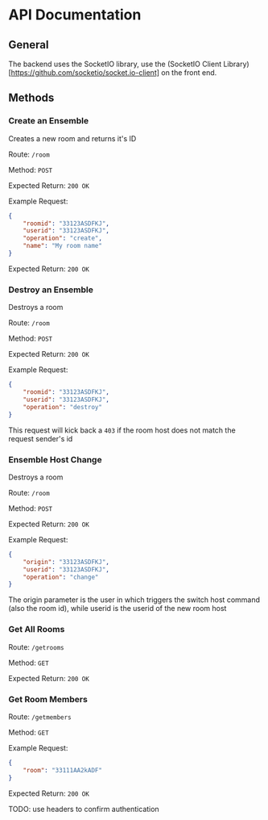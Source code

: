 # API Documentation

## General 
The backend uses the SocketIO library, use the (SocketIO Client Library)[https://github.com/socketio/socket.io-client] on the front end. 

## Methods

### Create an Ensemble 

Creates a new room and returns it's ID

Route: `/room` 

Method: `POST` 

Expected Return: `200 OK`

Example Request:

```json
{
	"roomid": "33123ASDFKJ",
	"userid": "33123ASDFKJ",
	"operation": "create",
	"name": "My room name"
}
```

Expected Return: `200 OK` 

### Destroy an Ensemble 

Destroys a room 

Route: `/room` 

Method: `POST` 

Expected Return: `200 OK`

Example Request:

```json
{
	"roomid": "33123ASDFKJ",
	"userid": "33123ASDFKJ",
	"operation": "destroy"
}
```

This request will kick back a `403` if the room host does not match the request sender's id 

### Ensemble Host Change 

Destroys a room 

Route: `/room` 

Method: `POST` 

Expected Return: `200 OK`

Example Request:

```json
{
	"origin": "33123ASDFKJ",
	"userid": "33123ASDFKJ",
	"operation": "change"
}
```

The origin parameter is the user in which triggers the switch host command (also the room id), while 
userid is the userid of the new room host 

### Get All Rooms

Route: `/getrooms` 

Method: `GET` 

Expected Return: `200 OK`


### Get Room Members

Route: `/getmembers` 

Method: `GET` 

Example Request:

```json
{
	"room": "33111AA2kADF"
}
```

Expected Return: `200 OK`



TODO: 
use headers to confirm authentication